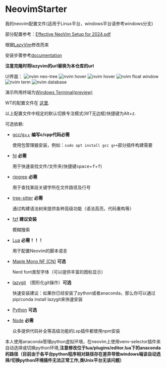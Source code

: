 # NeovimStarter

我的neovim配置文件(适用于Linux平台，windows平台请参考windows分支)

部分配置参考：[Effective NeoVim Setup for 2024.pdf](https://cdn.jsdelivr.net/gh/wit-l/static_resources@latest/pdf/Effective%20NeoVim%20Setup%20for%202024.pdf)

根据[LazyVim](https://github.com/LazyVim/starter.git)修改而来

安装步骤参考[documentation](https://lazyvim.github.io/installation)

**注意克隆时将lazyvim的url替换为本仓库的url**

UI界面：
![nvim neo-tree](https://cdn.jsdelivr.net/gh/wit-l/static_resources@latest/images/pic/nvim-neotree.png)
![nvim hover](https://cdn.jsdelivr.net/gh/wit-l/static_resources@latest/images/pic/nvim-hover-1.png)
![nvim hover](https://cdn.jsdelivr.net/gh/wit-l/static_resources@latest/images/pic/nvim-hover-2.png)
![nvim float window](https://cdn.jsdelivr.net/gh/wit-l/static_resources@latest/images/pic/nvim-float-window.png)
![nvim term](https://cdn.jsdelivr.net/gh/wit-l/static_resources@latest/images/pic/nvim-term.png)
![nvim database](https://cdn.jsdelivr.net/gh/wit-l/static_resources@latest/images/pic/nvim-database.png)

演示所用终端为[Windows Terminal(preview)](https://github.com/microsoft/terminal)

WT的配置文件在 [这里](https://github.com/WittyCo/Dotfiles/blob/main/windows/WindowsTerminal/settings.json).

以上配置文件中规定的默认切换专注模式(WT无边框)快捷键为Alt+z.

可选依赖:

- [gcc/g++](https://gcc.gnu.org/) **编写c/cpp代码必需**

  使用包管理器安装，例如：`sudo apt install gcc g++`部分插件构建需要

- [fd](https://github.com/sharkdp/fd) **必需**

  用于快速查找文件/文件夹(快捷键<kbd>space</kbd>+<kbd>f</kbd>+<kbd>f</kbd>)

- [ripgrep](https://github.com/BurntSushi/ripgrep) **必需**

  用于查找某段关键字所在文件路径及行号

- [tree-sitter](https://github.com/tree-sitter/tree-sitter) **必需**

  通过构建语法树来提供各种高级功能（语法高亮，代码重构等）

- [fzf](https://github.com/junegunn/fzf) **建议安装**

  模糊搜索

- [Lua](https://github.com/DevelopersCommunity/cmake-lua) **必需！！！**

  用于配置Neovim的脚本语言

- [Maple Mono NF (CN)](https://github.com/subframe7536/maple-font) **可选**

  Nerd font类型字体（可以提供丰富的图标显示）

- [lazygit](https://github.com/jesseduffield/lazygit) （图形化git操作）**可选**

  快速安装建议：如果你已经安装了python或者anaconda，那么你可以通过pip/conda install lazygit来快速安装

- [Python](https://www.python.org/) **可选**

- [Node](https://nodejs.org/) **必需**

  众多提供代码补全等高级功能的Lsp插件都使用npm安装

本人使用anaconda管理python虚拟环境，在neovim上使用venv-selector插件来自动选择或切换python环境,**注意修改位于lua/plugins/editor.lua下的anaconda的路径（目前由于各平台python程序相对路径存在差异导致windows端该自动选择/切换python环境插件无法正常工作,类Unix平台无该问题）**
